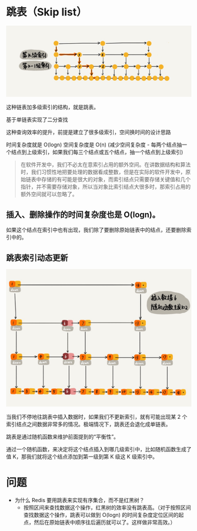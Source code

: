 # 跳表（Skip list）

![](media/15820257132704.jpg)

这种链表加多级索引的结构，就是跳表。

基于单链表实现了二分查找

这种查询效率的提升，前提是建立了很多级索引，空间换时间的设计思路

时间复杂度就是 O(logn)
空间复杂度是 O(n) (减少空间复杂度 - 每两个结点抽一个结点到上级索引，如果我们每三个结点或五个结点，抽一个结点到上级索引)

> 在软件开发中，我们不必太在意索引占用的额外空间。在讲数据结构和算法时，我们习惯性地把要处理的数据看成整数，但是在实际的软件开发中，原始链表中存储的有可能是很大的对象，而索引结点只需要存储关键值和几个指针，并不需要存储对象，所以当对象比索引结点大很多时，那索引占用的额外空间就可以忽略了。

## 插入、删除操作的时间复杂度也是 O(logn)。

如果这个结点在索引中也有出现，我们除了要删除原始链表中的结点，还要删除索引中的。

## 跳表索引动态更新

![](media/15820257843879.jpg)

当我们不停地往跳表中插入数据时，如果我们不更新索引，就有可能出现某 2 个索引结点之间数据非常多的情况。极端情况下，跳表还会退化成单链表。

跳表是通过随机函数来维护前面提到的“平衡性”。

通过一个随机函数，来决定将这个结点插入到哪几级索引中，比如随机函数生成了值 K，那我们就将这个结点添加到第一级到第 K 级这 K 级索引中。

# 问题

+ 为什么 Redis 要用跳表来实现有序集合，而不是红黑树？
    + 按照区间来查找数据这个操作，红黑树的效率没有跳表高。（对于按照区间查找数据这个操作，跳表可以做到 O(logn) 的时间复杂度定位区间的起点，然后在原始链表中顺序往后遍历就可以了。这样做非常高效。）


